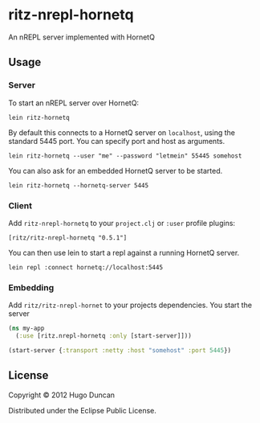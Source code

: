# ritz-nrepl-hornetq

An nREPL server implemented with HornetQ

## Usage

### Server

To start an nREPL server over HornetQ:

    lein ritz-hornetq

By default this connects to a HornetQ server on `localhost`, using the standard
5445 port. You can specify port and host as arguments.

    lein ritz-hornetq --user "me" --password "letmein" 55445 somehost

You can also ask for an embedded HornetQ server to be started.

    lein ritz-hornetq --hornetq-server 5445

### Client

Add `ritz-nrepl-hornetq` to your `project.clj` or `:user` profile plugins:

    [ritz/ritz-nrepl-hornetq "0.5.1"]

You can then use lein to start a repl against a running HornetQ server.

    lein repl :connect hornetq://localhost:5445

### Embedding

Add `ritz/ritz-nrepl-hornet` to your projects dependencies. You start the server

```clj
(ns my-app
  (:use [ritz.nrepl-hornetq :only [start-server]]))

(start-server {:transport :netty :host "somehost" :port 5445})
```

## License

Copyright © 2012 Hugo Duncan

Distributed under the Eclipse Public License.
